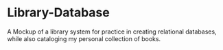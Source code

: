 # Library-Database
A Mockup of a library system for practice in creating relational databases, while also cataloging my personal collection of books.
